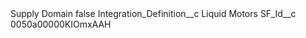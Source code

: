 <?xml version="1.0" encoding="UTF-8"?>
<CustomMetadata xmlns="http://soap.sforce.com/2006/04/metadata" xmlns:xsi="http://www.w3.org/2001/XMLSchema-instance" xmlns:xsd="http://www.w3.org/2001/XMLSchema">
    <label>Supply Domain</label>
    <protected>false</protected>
    <values>
        <field>Integration_Definition__c</field>
        <value xsi:type="xsd:string">Liquid Motors</value>
    </values>
    <values>
        <field>SF_Id__c</field>
        <value xsi:type="xsd:string">0050a00000KIOmxAAH</value>
    </values>
</CustomMetadata>
